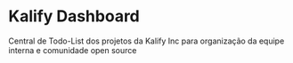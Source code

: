 # Kalify Dashboard

Central de Todo-List dos projetos da Kalify Inc para organização da equipe interna e comunidade open source
